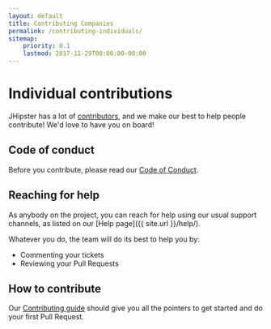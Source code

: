 ```yaml
---
layout: default
title: Contributing Companies
permalink: /contributing-individuals/
sitemap:
    priority: 0.1
    lastmod: 2017-11-29T00:00:00-00:00
---
```

# <i class="fa fa-keyboard-o"></i> Individual contributions

JHipster has a lot of [contributors](https://github.com/bpmlabs/generator-jhipster/graphs/contributors), and we make our best to help people contribute! We'd love to have you on board!

## Code of conduct

Before you contribute, please read our [Code of Conduct](https://github.com/bpmlabs/generator-jhipster/blob/master/CODE_OF_CONDUCT.md).

## Reaching for help

As anybody on the project, you can reach for help using our usual support channels, as listed on our [Help page]({{ site.url }}/help/).

Whatever you do, the team will do its best to help you by:

- Commenting your tickets
- Reviewing your Pull Requests

## How to contribute

Our [Contributing guide](https://github.com/bpmlabs/generator-jhipster/blob/master/CONTRIBUTING.md) should give you all the pointers to get started and do your first Pull Request.
